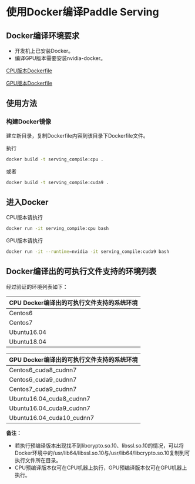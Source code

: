 # 使用Docker编译Paddle Serving

## Docker编译环境要求

+ 开发机上已安装Docker。
+ 编译GPU版本需要安装nvidia-docker。

[CPU版本Dockerfile](../Dockerfile)

[GPU版本Dockerfile](../Dockerfile.gpu)

## 使用方法

### 构建Docker镜像

建立新目录，复制Dockerfile内容到该目录下Dockerfile文件。

执行

```bash
docker build -t serving_compile:cpu .
```

或者

```bash
docker build -t serving_compile:cuda9 .
```

## 进入Docker

CPU版本请执行

```bash
docker run -it serving_compile:cpu bash
```

GPU版本请执行

```bash
docker run -it --runtime=nvidia -it serving_compile:cuda9 bash
```

## Docker编译出的可执行文件支持的环境列表

经过验证的环境列表如下：

| CPU Docker编译出的可执行文件支持的系统环境 |
| -------------------------- |
| Centos6                    |
| Centos7                    |
| Ubuntu16.04                |
| Ubuntu18.04               |



| GPU Docker编译出的可执行文件支持的系统环境 |
| ---------------------------------- |
| Centos6_cuda8_cudnn7                       |
| Centos6_cuda9_cudnn7                       |
| Centos7_cuda9_cudnn7                  |
| Ubuntu16.04_cuda8_cudnn7                       |
| Ubuntu16.04_cuda9_cudnn7                       |
| Ubuntu16.04_cuda10_cudnn7                  |



**备注：** 
+ 若执行预编译版本出现找不到libcrypto.so.10、libssl.so.10的情况，可以将Docker环境中的/usr/lib64/libssl.so.10与/usr/lib64/libcrypto.so.10复制到可执行文件所在目录。
+ CPU预编译版本仅可在CPU机器上执行，GPU预编译版本仅可在GPU机器上执行。
